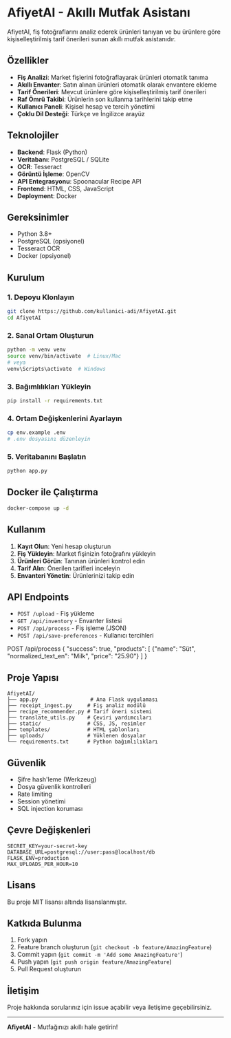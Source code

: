 # AfiyetAI - Akıllı Mutfak Asistanı

AfiyetAI, fiş fotoğraflarını analiz ederek ürünleri tanıyan ve bu ürünlere göre kişiselleştirilmiş tarif önerileri sunan akıllı mutfak asistanıdır.

## Özellikler

- **Fiş Analizi**: Market fişlerini fotoğraflayarak ürünleri otomatik tanıma
- **Akıllı Envanter**: Satın alınan ürünleri otomatik olarak envantere ekleme
- **Tarif Önerileri**: Mevcut ürünlere göre kişiselleştirilmiş tarif önerileri
- **Raf Ömrü Takibi**: Ürünlerin son kullanma tarihlerini takip etme
- **Kullanıcı Paneli**: Kişisel hesap ve tercih yönetimi
- **Çoklu Dil Desteği**: Türkçe ve İngilizce arayüz

## Teknolojiler

- **Backend**: Flask (Python)
- **Veritabanı**: PostgreSQL / SQLite
- **OCR**: Tesseract
- **Görüntü İşleme**: OpenCV
- **API Entegrasyonu**: Spoonacular Recipe API
- **Frontend**: HTML, CSS, JavaScript
- **Deployment**: Docker

## Gereksinimler

- Python 3.8+
- PostgreSQL (opsiyonel)
- Tesseract OCR
- Docker (opsiyonel)

## Kurulum

### 1. Depoyu Klonlayın
```bash
git clone https://github.com/kullanici-adi/AfiyetAI.git
cd AfiyetAI
```

### 2. Sanal Ortam Oluşturun
```bash
python -m venv venv
source venv/bin/activate  # Linux/Mac
# veya
venv\Scripts\activate  # Windows
```

### 3. Bağımlılıkları Yükleyin
```bash
pip install -r requirements.txt
```

### 4. Ortam Değişkenlerini Ayarlayın
```bash
cp env.example .env
# .env dosyasını düzenleyin
```

### 5. Veritabanını Başlatın
```bash
python app.py
```

## Docker ile Çalıştırma

```bash
docker-compose up -d
```

## Kullanım

1. **Kayıt Olun**: Yeni hesap oluşturun
2. **Fiş Yükleyin**: Market fişinizin fotoğrafını yükleyin
3. **Ürünleri Görün**: Tanınan ürünleri kontrol edin
4. **Tarif Alın**: Önerilen tarifleri inceleyin
5. **Envanteri Yönetin**: Ürünlerinizi takip edin

## API Endpoints

- `POST /upload` - Fiş yükleme
- `GET /api/inventory` - Envanter listesi
- `POST /api/process` - Fiş işleme (JSON)
- `POST /api/save-preferences` - Kullanıcı tercihleri

POST /api/process
{
  "success": true,
  "products": [
    {"name": "Süt", "normalized_text_en": "Milk", "price": "25.90"}
  ]
}


## Proje Yapısı

```
AfiyetAI/
├── app.py                 # Ana Flask uygulaması
├── receipt_ingest.py     # Fiş analiz modülü
├── recipe_recommender.py # Tarif öneri sistemi
├── translate_utils.py    # Çeviri yardımcıları
├── static/               # CSS, JS, resimler
├── templates/            # HTML şablonları
├── uploads/              # Yüklenen dosyalar
└── requirements.txt      # Python bağımlılıkları
```

## Güvenlik

- Şifre hash'leme (Werkzeug)
- Dosya güvenlik kontrolleri
- Rate limiting
- Session yönetimi
- SQL injection koruması

## Çevre Değişkenleri

```env
SECRET_KEY=your-secret-key
DATABASE_URL=postgresql://user:pass@localhost/db
FLASK_ENV=production
MAX_UPLOADS_PER_HOUR=10
```

## Lisans

Bu proje MIT lisansı altında lisanslanmıştır.

## Katkıda Bulunma

1. Fork yapın
2. Feature branch oluşturun (`git checkout -b feature/AmazingFeature`)
3. Commit yapın (`git commit -m 'Add some AmazingFeature'`)
4. Push yapın (`git push origin feature/AmazingFeature`)
5. Pull Request oluşturun

## İletişim

Proje hakkında sorularınız için issue açabilir veya iletişime geçebilirsiniz.

---

**AfiyetAI** - Mutfağınızı akıllı hale getirin! 
